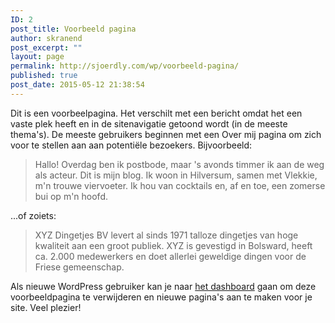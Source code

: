 ```yaml
---
ID: 2
post_title: Voorbeeld pagina
author: skranend
post_excerpt: ""
layout: page
permalink: http://sjoerdly.com/wp/voorbeeld-pagina/
published: true
post_date: 2015-05-12 21:38:54
---
```

Dit is een voorbeelpagina. Het verschilt met een bericht omdat het een vaste plek heeft en in de sitenavigatie getoond wordt (in de meeste thema's). De meeste gebruikers beginnen met een Over mij pagina om zich voor te stellen aan aan potenti&#235;le bezoekers. Bijvoorbeeld:

<blockquote>Hallo! Overdag ben ik postbode, maar 's avonds timmer ik aan de weg als acteur. Dit is mijn blog. Ik woon in Hilversum, samen met Vlekkie, m'n trouwe viervoeter. Ik hou van cocktails en, af en toe, een zomerse bui op m'n hoofd.</blockquote>

...of zoiets:

<blockquote>XYZ Dingetjes BV levert al sinds 1971 talloze dingetjes van hoge kwaliteit aan een groot publiek. XYZ is gevestigd in Bolsward, heeft ca. 2.000 medewerkers en doet allerlei geweldige dingen voor de Friese gemeenschap.</blockquote>

Als nieuwe WordPress gebruiker kan je naar <a href="http://sjoerdly.com/wp/wp-admin/">het dashboard</a> gaan om deze voorbeeldpagina te verwijderen en nieuwe pagina's aan te maken voor je site. Veel plezier!